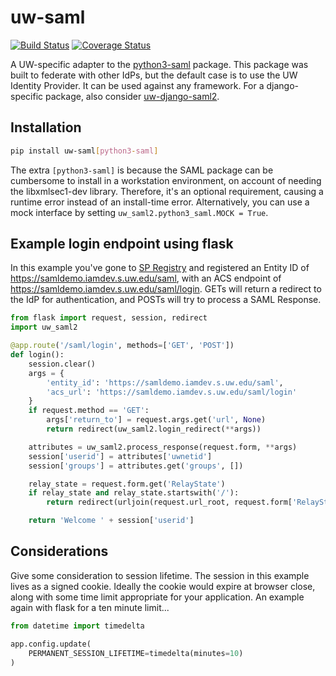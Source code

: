 # uw-saml

[![Build Status](https://travis-ci.org/UWIT-IAM/uw-saml-python.svg?branch=master)](https://travis-ci.org/UWIT-IAM/uw-saml-python)
[![Coverage Status](https://coveralls.io/repos/github/UWIT-IAM/uw-saml-python/badge.svg?branch=master)](https://coveralls.io/github/UWIT-IAM/uw-saml-python?branch=master)

A UW-specific adapter to the
[python3-saml](https://github.com/onelogin/python3-saml) package. This package
was built to federate with other IdPs, but the default case is to use the UW
Identity Provider. It can be used against any framework. For a django-specific
package, also consider
[uw-django-saml2](https://github.com/uw-it-aca/uw-django-saml2).

## Installation

```bash
pip install uw-saml[python3-saml]
```

The extra `[python3-saml]` is because the SAML package can be cumbersome to
install in a workstation environment, on account of needing the libxmlsec1-dev
library. Therefore, it's an optional requirement, causing a runtime error
instead of an install-time error. Alternatively, you can use a mock
interface by setting `uw_saml2.python3_saml.MOCK = True`.

## Example login endpoint using flask

In this example you've gone to
[SP Registry](https://iam-tools.u.washington.edu/spreg) and registered an
Entity ID of https://samldemo.iamdev.s.uw.edu/saml, with an ACS endpoint of
https://samldemo.iamdev.s.uw.edu/saml/login. GETs will return a
redirect to the IdP for authentication, and POSTs will try to process a SAML
Response.

```python
from flask import request, session, redirect
import uw_saml2

@app.route('/saml/login', methods=['GET', 'POST'])
def login():
    session.clear()
    args = {
        'entity_id': 'https://samldemo.iamdev.s.uw.edu/saml',
        'acs_url': 'https://samldemo.iamdev.s.uw.edu/saml/login'
    }
    if request.method == 'GET':
        args['return_to'] = request.args.get('url', None)
        return redirect(uw_saml2.login_redirect(**args))

    attributes = uw_saml2.process_response(request.form, **args)
    session['userid'] = attributes['uwnetid']
    session['groups'] = attributes.get('groups', [])

    relay_state = request.form.get('RelayState')
    if relay_state and relay_state.startswith('/'):
        return redirect(urljoin(request.url_root, request.form['RelayState']))

    return 'Welcome ' + session['userid']
```

## Considerations

Give some consideration to session lifetime. The session in this example lives as a
signed cookie. Ideally the cookie would expire at browser close, along with
some time limit appropriate for your application. An example again with flask
for a ten minute limit...

```python
from datetime import timedelta

app.config.update(
    PERMANENT_SESSION_LIFETIME=timedelta(minutes=10)
)
```
